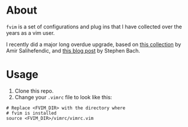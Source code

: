 # About
`fvim` is a set of configurations and plug ins that I have collected over the years as a vim user.

I recently did a major long overdue upgrade, based on [this collection](https://github.com/amix/vimrc) by Amir Salihefendic, and [this blog post](http://items.sjbach.com/319/configuring-vim-right) by Stephen Bach.

# Usage
1. Clone this repo.
2. Change your `.vimrc` file to look like this:

```
# Replace <FVIM_DIR> with the directory where
# fvim is installed 
source <FVIM_DIR>/vimrc/vimrc.vim
```
